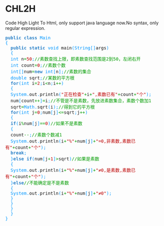 # CHL2H
Code High Light To Html, only support java language now.No syntax, only regular expression.

<p style="font-family:monospace;">
<span style="color:rgb(44,130,200);font-weight:bold;">public</span>&nbsp;<span style="color:rgb(44,130,200);font-weight:bold;">class</span><span style="color:rgb(0,150,255);">&nbsp;Main</span><br/><span style="color:rgb(0,150,255);">{</span><br/>&nbsp;&nbsp;<span style="color:rgb(44,130,200);font-weight:bold;">public</span>&nbsp;<span style="color:rgb(44,130,200);font-weight:bold;">static</span>&nbsp;<span style="color:rgb(0,150,255);">void</span>&nbsp;main<span style="color:rgb(0,150,255);">(</span><span style="color:rgb(0,150,255);">String</span><span style="color:rgb(0,150,255);">[]</span>args<span style="color:rgb(0,150,255);">)</span><br/>&nbsp;&nbsp;<span style="color:rgb(0,150,255);">{</span><br/>&nbsp;&nbsp;<span style="color:rgb(0,150,255);">int</span>&nbsp;n<span style="color:rgb(0,155,0);">=</span><span style="color:rgb(188,0,0);">50</span><span style="color:rgb(0,150,255);">;</span><span style="color:rgb(0,155,0);">//素数查找上限，即素数查找范围是2到50，左闭右开</span><br/>&nbsp;&nbsp;<span style="color:rgb(0,150,255);">int</span>&nbsp;count<span style="color:rgb(0,155,0);">=</span><span style="color:rgb(188,0,0);">0</span><span style="color:rgb(0,150,255);">;</span><span style="color:rgb(0,155,0);">//素数个数</span><br/>&nbsp;&nbsp;<span style="color:rgb(0,150,255);">int</span><span style="color:rgb(0,150,255);">[]</span>num<span style="color:rgb(0,155,0);">=</span><span style="color:rgb(44,130,200);font-weight:bold;">new</span>&nbsp;<span style="color:rgb(0,150,255);">int</span><span style="color:rgb(0,150,255);">[</span>n<span style="color:rgb(0,150,255);">];</span><span style="color:rgb(0,155,0);">//素数的集合</span><br/>&nbsp;&nbsp;<span style="color:rgb(0,150,255);">double</span>&nbsp;sqrt<span style="color:rgb(0,150,255);">;</span><span style="color:rgb(0,155,0);">//某数的平方根</span><br/>&nbsp;&nbsp;<span style="color:rgb(44,130,200);font-weight:bold;">for</span><span style="color:rgb(0,150,255);">(</span><span style="color:rgb(0,150,255);">int</span>&nbsp;i<span style="color:rgb(0,155,0);">=</span><span style="color:rgb(188,0,0);">2</span><span style="color:rgb(0,150,255);">;</span>i<span style="color:rgb(0,155,0);">&lt;</span>n<span style="color:rgb(0,150,255);">;</span>i<span style="color:rgb(0,155,0);">++</span><span style="color:rgb(0,150,255);">)</span><br/>&nbsp;&nbsp;<span style="color:rgb(0,150,255);">{</span><br/>&nbsp;&nbsp;<span style="color:rgb(0,150,255);">System</span><span style="color:rgb(0,150,255);">.</span>out<span style="color:rgb(0,150,255);">.</span>println<span style="color:rgb(0,150,255);">(</span><span style="color:rgb(188,0,0);">"正在检查"</span><span style="color:rgb(0,155,0);">+</span>i<span style="color:rgb(0,155,0);">+</span><span style="color:rgb(188,0,0);">",素数已有"</span><span style="color:rgb(0,155,0);">+</span>count<span style="color:rgb(0,155,0);">+</span><span style="color:rgb(188,0,0);">"个"</span><span style="color:rgb(0,150,255);">);</span><br/>&nbsp;&nbsp;num<span style="color:rgb(0,150,255);">[</span>count<span style="color:rgb(0,155,0);">++</span><span style="color:rgb(0,150,255);">]</span><span style="color:rgb(0,155,0);">=</span>i<span style="color:rgb(0,150,255);">;</span><span style="color:rgb(0,155,0);">//不管是不是素数，先放进素数集合，素数个数加1</span><br/>&nbsp;&nbsp;sqrt<span style="color:rgb(0,155,0);">=</span><span style="color:rgb(0,150,255);">Math</span><span style="color:rgb(0,150,255);">.</span>sqrt<span style="color:rgb(0,150,255);">(</span>i<span style="color:rgb(0,150,255);">);</span><span style="color:rgb(0,155,0);">//得到它的平方根</span><br/>&nbsp;&nbsp;<span style="color:rgb(44,130,200);font-weight:bold;">for</span><span style="color:rgb(0,150,255);">(</span><span style="color:rgb(0,150,255);">int</span>&nbsp;j<span style="color:rgb(0,155,0);">=</span><span style="color:rgb(188,0,0);">0</span><span style="color:rgb(0,150,255);">;</span>num<span style="color:rgb(0,150,255);">[</span>j<span style="color:rgb(0,150,255);">]</span><span style="color:rgb(0,155,0);">&lt;</span><span style="color:rgb(0,155,0);">=</span>sqrt<span style="color:rgb(0,150,255);">;</span>j<span style="color:rgb(0,155,0);">++</span><span style="color:rgb(0,150,255);">)</span><br/>&nbsp;&nbsp;<span style="color:rgb(0,150,255);">{</span><br/>&nbsp;&nbsp;<span style="color:rgb(44,130,200);font-weight:bold;">if</span><span style="color:rgb(0,150,255);">(</span>i<span style="color:rgb(0,155,0);">%</span>num<span style="color:rgb(0,150,255);">[</span>j<span style="color:rgb(0,150,255);">]</span><span style="color:rgb(0,155,0);">==</span><span style="color:rgb(188,0,0);">0</span><span style="color:rgb(0,150,255);">)</span><span style="color:rgb(0,155,0);">//如果不是素数</span><br/>&nbsp;&nbsp;<span style="color:rgb(0,150,255);">{</span><br/>&nbsp;&nbsp;count<span style="color:rgb(0,155,0);">--</span><span style="color:rgb(0,150,255);">;</span><span style="color:rgb(0,155,0);">//素数个数减1</span><br/>&nbsp;&nbsp;<span style="color:rgb(0,150,255);">System</span><span style="color:rgb(0,150,255);">.</span>out<span style="color:rgb(0,150,255);">.</span>println<span style="color:rgb(0,150,255);">(</span>i<span style="color:rgb(0,155,0);">+</span><span style="color:rgb(188,0,0);">"%"</span><span style="color:rgb(0,155,0);">+</span>num<span style="color:rgb(0,150,255);">[</span>j<span style="color:rgb(0,150,255);">]</span><span style="color:rgb(0,155,0);">+</span><span style="color:rgb(188,0,0);">"=0,非素数,素数已有"</span><span style="color:rgb(0,155,0);">+</span>count<span style="color:rgb(0,155,0);">+</span><span style="color:rgb(188,0,0);">"个"</span><span style="color:rgb(0,150,255);">);</span><br/>&nbsp;&nbsp;<span style="color:rgb(44,130,200);font-weight:bold;">break</span><span style="color:rgb(0,150,255);">;</span><br/>&nbsp;&nbsp;<span style="color:rgb(0,150,255);">}</span><span style="color:rgb(44,130,200);font-weight:bold;">else</span>&nbsp;<span style="color:rgb(44,130,200);font-weight:bold;">if</span><span style="color:rgb(0,150,255);">(</span>num<span style="color:rgb(0,150,255);">[</span>j<span style="color:rgb(0,155,0);">+</span><span style="color:rgb(188,0,0);">1</span><span style="color:rgb(0,150,255);">]</span><span style="color:rgb(0,155,0);">&gt;</span>sqrt<span style="color:rgb(0,150,255);">)</span><span style="color:rgb(0,155,0);">//如果是素数</span><br/>&nbsp;&nbsp;<span style="color:rgb(0,150,255);">{</span><br/>&nbsp;&nbsp;<span style="color:rgb(0,150,255);">System</span><span style="color:rgb(0,150,255);">.</span>out<span style="color:rgb(0,150,255);">.</span>println<span style="color:rgb(0,150,255);">(</span>i<span style="color:rgb(0,155,0);">+</span><span style="color:rgb(188,0,0);">"%"</span><span style="color:rgb(0,155,0);">+</span>num<span style="color:rgb(0,150,255);">[</span>j<span style="color:rgb(0,150,255);">]</span><span style="color:rgb(0,155,0);">+</span><span style="color:rgb(188,0,0);">"≠0,是素数,素数已有"</span><span style="color:rgb(0,155,0);">+</span>count<span style="color:rgb(0,155,0);">+</span><span style="color:rgb(188,0,0);">"个"</span><span style="color:rgb(0,150,255);">);</span><br/>&nbsp;&nbsp;<span style="color:rgb(0,150,255);">}</span><span style="color:rgb(44,130,200);font-weight:bold;">else</span><span style="color:rgb(0,155,0);">//不能确定是不是素数</span><br/>&nbsp;&nbsp;<span style="color:rgb(0,150,255);">{</span><br/>&nbsp;&nbsp;<span style="color:rgb(0,150,255);">System</span><span style="color:rgb(0,150,255);">.</span>out<span style="color:rgb(0,150,255);">.</span>println<span style="color:rgb(0,150,255);">(</span>i<span style="color:rgb(0,155,0);">+</span><span style="color:rgb(188,0,0);">"%"</span><span style="color:rgb(0,155,0);">+</span>num<span style="color:rgb(0,150,255);">[</span>j<span style="color:rgb(0,150,255);">]</span><span style="color:rgb(0,155,0);">+</span><span style="color:rgb(188,0,0);">"≠0"</span><span style="color:rgb(0,150,255);">);</span><br/>&nbsp;&nbsp;<span style="color:rgb(0,150,255);">}</span><br/>&nbsp;&nbsp;<span style="color:rgb(0,150,255);">}</span><br/>&nbsp;&nbsp;<span style="color:rgb(0,150,255);">}</span><br/>&nbsp;&nbsp;<span style="color:rgb(0,150,255);">}</span><br/><span style="color:rgb(0,150,255);">}</span><br/>
</p>
